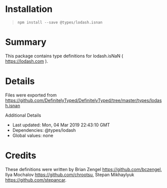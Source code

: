 # Installation
> `npm install --save @types/lodash.isnan`

# Summary
This package contains type definitions for lodash.isNaN ( https://lodash.com ).

# Details
Files were exported from https://github.com/DefinitelyTyped/DefinitelyTyped/tree/master/types/lodash.isnan

Additional Details
 * Last updated: Mon, 04 Mar 2019 22:43:10 GMT
 * Dependencies: @types/lodash
 * Global values: none

# Credits
These definitions were written by Brian Zengel <https://github.com/bczengel>, Ilya Mochalov <https://github.com/chrootsu>, Stepan Mikhaylyuk <https://github.com/stepancar>.
